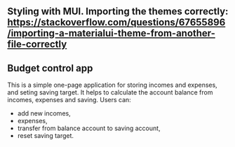## Styling with MUI. Importing the themes correctly: https://stackoverflow.com/questions/67655896/importing-a-materialui-theme-from-another-file-correctly

## Budget control app

This is a simple one-page application for storing incomes and expenses, and seting saving target.
It helps to calculate the account balance from incomes, expenses and saving. 
Users can:
+ add new incomes, 
+ expenses, 
+ transfer from balance account to saving account, 
+ reset saving target.
